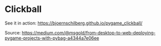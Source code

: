 # Clickball

See it in action: <https://bjoernschilberg.github.io/pygame_clickball/>

Source: https://medium.com/@msgold/from-desktop-to-web-deploying-pygame-projects-with-pybag-a4344a7e06ee


